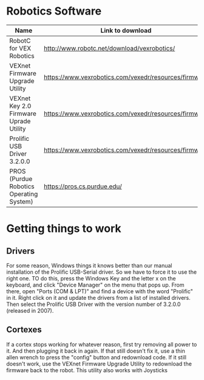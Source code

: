 # Robotics Software

| Name                                    | Link to download                                      |
|-----------------------------------------|-------------------------------------------------------|
| RobotC for VEX Robotics                 | http://www.robotc.net/download/vexrobotics/           |
| VEXnet Firmware Upgrade Utility         | https://www.vexrobotics.com/vexedr/resources/firmware |
| VEXnet Key 2.0 Firmware Uprade Utility  | https://www.vexrobotics.com/vexedr/resources/firmware |
| Prolific USB Driver 3.2.0.0             | https://www.vexrobotics.com/vexedr/resources/firmware |
| PROS (Purdue Robotics Operating System) | https://pros.cs.purdue.edu/                           |

# Getting things to work

## Drivers

For some reason, Windows things it knows better than our manual installation of the Prolific USB-Serial driver. So we have to force it to use the right one. TO do this, press the Windows Key and the letter x on the keyboard, and click "Device Manager" on the menu that pops up. From there, open "Ports (COM & LPT)" and find a device with the word "Prolific" in it. Right click on it and update the drivers from a list of installed drivers. Then select the Prolific USB Driver with the version number of 3.2.0.0 (released in 2007).

## Cortexes

If a cortex stops working for whatever reason, first try removing all power to it. And then plugging it back in again. If that still doesn't fix it, use a thin allen wrench to press the "config" button and redownload code. If it still doesn't work, use the VEXnet Firmware Upgrade Utility to redownload the firmware back to the robot. This utility also works with Joysticks

